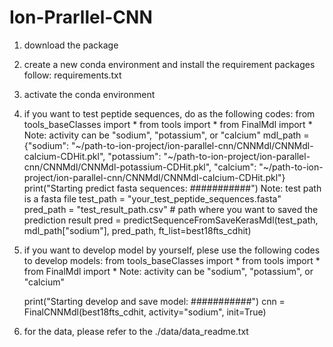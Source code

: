 # Ion-Prarllel-CNN

1. download the package
2. create a new conda environment and install the requirement packages follow:
        requirements.txt
3. activate the conda environment
4. if you want to test peptide sequences, do as the following codes:
    from tools_baseClasses import *
    from tools import *
    from FinalMdl import *
    Note: activity can be "sodium", "potassium", or "calcium"
    mdl_path = {"sodium": "~/path-to-ion-project/ion-parallel-cnn/CNNMdl/CNNMdl-calcium-CDHit.pkl",
         "potassium": "~/path-to-ion-project/ion-parallel-cnn/CNNMdl/CNNMdl-potassium-CDHit.pkl",
         "calcium": "~/path-to-ion-project/ion-parallel-cnn/CNNMdl/CNNMdl-calcium-CDHit.pkl"}
    print("Starting predict fasta sequences: ###########")
    Note: test path is a fasta file
    test_path = "your_test_peptide_sequences.fasta"
    pred_path = "test_result_path.csv" # path where you want to saved the prediction result
    pred = predictSequenceFromSaveKerasMdl(test_path, mdl_path["sodium"], pred_path, ft_list=best18fts_cdhit)

5. if you want to develop model by yourself, plese use the following codes to develop models:
    from tools_baseClasses import *
    from tools import *
    from FinalMdl import *
    Note: activity can be "sodium", "potassium", or "calcium"

    print("Starting develop and save model: ###########")
    cnn = FinalCNNMdl(best18fts_cdhit, activity="sodium", init=True)

6. for the data, please refer to the ./data/data_readme.txt
